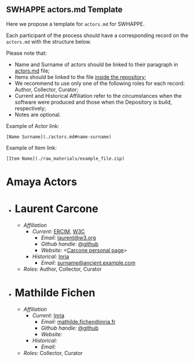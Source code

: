 ## SWHAPPE actors.md Template

Here we propose a template for `actors.md` for SWHAPPE.

Each participant of the process should have a corresponding record on the `actors.md` with the structure below.

Please note that:

* Name and Surname of actors should be linked to their paragraph in [actors.md](./actors.md) file;
* Items should be linked to the file [inside the repository](./raw_materials/);
* We recommend to use only one of the following roles for each record: Author, Collector, Curator;
* Current and Historical Affiliation refer to the circumstances when the software were produced and those when the Depository is build, respectively;
* Notes are optional.

Example of Actor link:
~~~
[Name Surname](./actors.md#name-surname)
~~~
Example of Item link:
~~~
[Item Name](./raw_materials/example_file.zip)
~~~


# Amaya Actors


* # Laurent Carcone
  * *Affiliation* 
     * *Current:* [ERCIM](https://www.ercim.eu/), [W3C](https://www.w3.org/)
       * *Email:* <laurent@w3.org> 
       * *Github handle:* [@github](https://github.com/github)
       * *Website:* <[Carcone personal page](http://carcone.fr/cv.html)>
     * *Historical:* [Inria](https://www.inria.fr/fr)
       * *Email:* <surname@ancient.example.com> 
  * *Roles:* Author, Collector, Curator


* # Mathilde Fichen
  * *Affiliation* 
     * *Current:* [Inria]([https://www.ercim.eu/](https://www.inria.fr/fr))
       * *Email:* <mathilde.fichen@inria.fr> 
       * *Github handle:* [@github](https://github.com/github)
       * *Website:* 
     * *Historical:* 
       * *Email:* 
  * *Roles:* Collector, Curator
  
